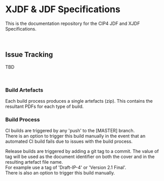 # XJDF & JDF Specifications
This is the documentation repository for the CIP4 JDF and XJDF Specifications.

<br />

## Issue Tracking
TBD

<br />


### Build Artefacts
Each build process produces a single artefacts (zip). This contains the resultant PDFs for each type of build.

### Build Process

CI builds are triggered by any 'push' to the [MASTER] branch.<br/>
There is an option to trigger this build manually in the event that an automated CI build fails due to issues with the build process.

Release builds are triggered by adding a git tag to a commit. The value of tag will be used as the document identifier on both the cover and in the resulting artefact file name.<br/>
For example use a tag of 'Draft-IP-4' or 'Version 2.1 Final'.<br/>
There is also an option to trigger this build manually.
